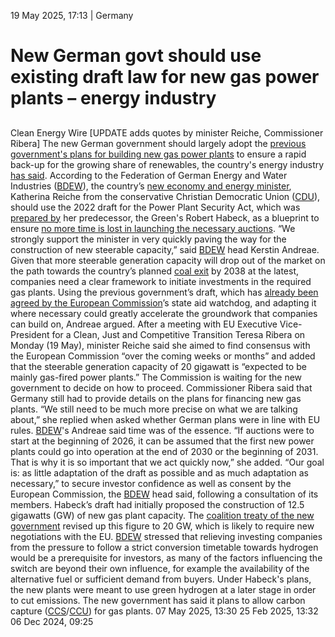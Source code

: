 19 May 2025, 17:13
| 
Germany
# New German govt should use existing draft law for new gas power plants – energy industry
## 
Clean Energy Wire
[UPDATE adds quotes by minister Reiche, Commissioner Ribera]
The new German government should largely adopt the [previous government's plans for building new gas power plants](https://www.cleanenergywire.org/news/germany-hold-tenders-new-gas-power-plants-soon-promises-capacity-mechanism) to ensure a rapid back-up for the growing share of renewables, the country's energy industry [has said](https://www.bdew.de/presse/entwurf-zum-kraftwerkssicherheitsgesetz-zuegig-verabschieden/).
According to the Federation of German Energy and Water Industries ([BDEW](https://www.cleanenergywire.org/experts/bdew-german-association-energy-and-water-industries)), the country’s [new economy and energy minister](https://www.cleanenergywire.org/news/experienced-energy-manager-merzs-surprise-pick-heading-germanys-economy-ministry), Katherina Reiche from the conservative Christian Democratic Union ([CDU](https://www.cleanenergywire.org/experts/cdu-christian-democratic-union)), should use the 2022 draft for the Power Plant Security Act, which was [prepared by](https://www.cleanenergywire.org/news/germany-hold-tenders-new-gas-power-plants-soon-promises-capacity-mechanism) her predecessor, the Green's Robert Habeck, as a blueprint to ensure [no more time is lost in launching the necessary auctions](https://www.cleanenergywire.org/news/german-govt-hold-first-tender-h2-ready-gas-plants-early-2025). “We strongly support the minister in very quickly paving the way for the construction of new steerable capacity,” said [BDEW](https://www.cleanenergywire.org/experts/bdew-german-association-energy-and-water-industries) head Kerstin Andreae.
Given that more steerable generation capacity will drop out of the market on the path towards the country’s planned [coal exit](https://www.cleanenergywire.org/glossary/letter_c#coal_exit) by 2038 at the latest, companies need a clear framework to initiate investments in the required gas plants. Using the previous government’s draft, which has [already been agreed by the European Commission](https://www.cleanenergywire.org/news/eu-sets-state-support-conditions-german-gas-and-hydrogen-power-plants-econ-min)’s state aid watchdog, and adapting it where necessary could greatly accelerate the groundwork that companies can build on, Andreae argued.
After a meeting with EU Executive Vice-President for a Clean, Just and Competitive Transition Teresa Ribera on Monday (19 May), minister Reiche said she aimed to find consensus with the European Commission “over the coming weeks or months” and added that the steerable generation capacity of 20 gigawatt is “expected to be mainly gas-fired power plants.” 
The Commission is waiting for the new government to decide on how to proceed. Commissioner Ribera said that Germany still had to provide details on the plans for financing new gas plants. “We still need to be much more precise on what we are talking about,” she replied when asked whether German plans were in line with EU rules. 
[BDEW](https://www.cleanenergywire.org/experts/bdew-german-association-energy-and-water-industries)'s Andreae said time was of the essence. “If auctions were to start at the beginning of 2026, it can be assumed that the first new power plants could go into operation at the end of 2030 or the beginning of 2031. That is why it is so important that we act quickly now,” she added. “Our goal is: as little adaptation of the draft as possible and as much adaptation as necessary,” to secure investor confidence as well as consent by the European Commission, the [BDEW](https://www.cleanenergywire.org/experts/bdew-german-association-energy-and-water-industries) head said, following a consultation of its members.
Habeck’s draft had initially proposed the construction of 12.5 gigawatts (GW) of new gas plant capacity. The [coalition treaty of the new government](https://www.cleanenergywire.org/factsheets/what-germanys-aspiring-coalition-government-agreement-means-climate-and-energy) revised up this figure to 20 GW, which is likely to require new negotiations with the EU. [BDEW](https://www.cleanenergywire.org/experts/bdew-german-association-energy-and-water-industries) stressed that relieving investing companies from the pressure to follow a strict conversion timetable towards hydrogen would be a prerequisite for investors, as many of the factors influencing the switch are beyond their own influence, for example the availability of the alternative fuel or sufficient demand from buyers.
Under Habeck's plans, the new plants were meant to use green hydrogen at a later stage in order to cut emissions. The new government has said it plans to allow carbon capture ([CCS](https://www.cleanenergywire.org/glossary/letter_c#ccs)/[CCU](https://www.cleanenergywire.org/glossary/letter_c#ccu)) for gas plants.
07 May 2025, 13:30
25 Feb 2025, 13:32
06 Dec 2024, 09:25